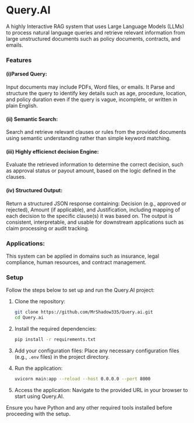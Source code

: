 # Query.AI
A highly Interactive RAG system that uses Large Language Models (LLMs) to process natural language queries and retrieve relevant information from large unstructured documents such as policy documents, contracts, and emails.

### Features

#### (i)Parsed Query:
Input documents may include PDFs, Word files, or emails. It Parse and structure the query to identify key details such as age, procedure, location, and policy duration even if the query is vague, incomplete, or written in plain English.

#### (ii) Semantic Search:
Search and retrieve relevant clauses or rules from the provided documents using semantic understanding rather than simple keyword matching.

#### (iii) Highly efficienct decision Engine:
Evaluate the retrieved information to determine the correct decision, such as approval status or payout amount, based on the logic defined in the clauses.

#### (iv) Structured Output:
Return a structured JSON response containing: Decision (e.g., approved or rejected), Amount (if applicable), and Justification, including mapping of each decision to the specific clause(s) it was based on. The output is consistent, interpretable, and usable for downstream applications such as claim processing or audit tracking.


### Applications:
This system can be applied in domains such as insurance, legal compliance, human resources, and contract management.

### Setup

Follow the steps below to set up and run the Query.AI project:

1. Clone the repository:
   ```bash
   git clone https://github.com/MrShadow335/Query.ai.git
   cd Query.ai
   ```

2. Install the required dependencies:
   ```bash
   pip install -r requirements.txt
   ```

3. Add your configuration files:
   Place any necessary configuration files (e.g., `.env` files) in the project directory.

4. Run the application:
   ```bash
   uvicorn main:app --reload --host 0.0.0.0 --port 8000
   ```

5. Access the application:
   Navigate to the provided URL in your browser to start using Query.AI.

Ensure you have Python and any other required tools installed before proceeding with the setup.
